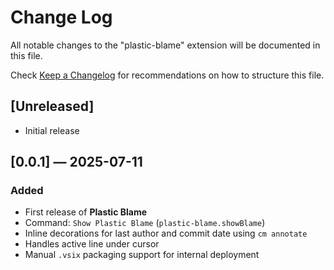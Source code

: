 # Change Log

All notable changes to the "plastic-blame" extension will be documented in this file.

Check [Keep a Changelog](http://keepachangelog.com/) for recommendations on how to structure this file.

## [Unreleased]

- Initial release


## [0.0.1] — 2025-07-11
### Added
- First release of **Plastic Blame**
- Command: `Show Plastic Blame` (`plastic-blame.showBlame`)
- Inline decorations for last author and commit date using `cm annotate`
- Handles active line under cursor
- Manual `.vsix` packaging support for internal deployment